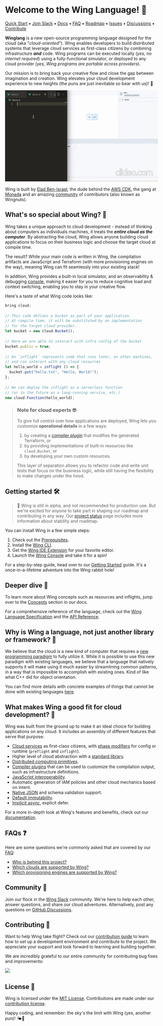 # Welcome to the Wing Language! :wave:

<p align="left">
  <a href="https://docs.winglang.io/getting-started">Quick Start</a>
  ▪︎
  <a href="http://t.winglang.io/slack">Join Slack</a>
  ▪︎
  <a href="https://docs.winglang.io">Docs</a>
  ▪︎
  <a href="https://docs.winglang.io/category/faq">FAQ</a>
  ▪︎
  <a href="https://docs.winglang.io/status#roadmap">Roadmap</a>
  ▪︎
  <a href="https://github.com/winglang/wing/issues">Issues</a>
  ▪︎
  <a href="https://github.com/winglang/wing/discussions">Discussions</a>
  ▪︎
  <a href="https://docs.winglang.io/contributors/">Contribute</a>
</p>

**Winglang** is a new open-source programming language designed for the cloud (aka "*cloud-oriented*"). Wing enables developers to build distributed systems that leverage cloud services as first-class citizens by combining infrastructure ***and*** code.
Wing programs can be executed locally (*yes, no internet required*) using a fully-functional simulator, or deployed to any cloud provider (*yes, Wing programs are portable across providers*).

Our mission is to bring back your creative flow and close the gap between imagination and creation. Wing elevates your cloud development experience to new heights (the puns are just inevitable so bear with us)! 🚀

<a href="https://youtu.be/vHy1TM2JzUQ" target="_blank" align="left">
    <img src="./logo/demo.gif" alt="Wing Demo" height="300px">
</a>

Wing is built by [Elad Ben-Israel](https://github.com/eladb), the dude behind the [AWS CDK](https://github.com/aws/aws-cdk), the gang at [Monada](https://monada.co) and an amazing [community](https://t.winglang.io/slack) of contributors (also known as Wingnuts).

## What's so special about Wing? 🤔

Wing takes a unique approach to cloud development - instead of thinking about computers as individuals machines, it treats the ***entire cloud as the computer***.
By abstracting the cloud, Wing allows anyone building cloud applications to focus on their business logic and choose the target cloud at compile time.

The result? While your main code is written in Wing, the compilation artifacts are JavaScript and Terraform (with more provisioning engines on the way), meaning Wing can fit seamlessly into your existing stack!

In addition, Wing provides a built-in local simulator, and an observability & debugging [console](https://docs.winglang.io/getting-started/console), making it easier for you to reduce cognitive load and context switching, enabling you to stay in your creative flow.

Here's a taste of what Wing code looks like:

```js
bring cloud;

// This code defines a bucket as part of your application.
// At compile time, it will be substituted by an implementation
// for the target cloud provider.
let bucket = new cloud.Bucket();

// Here we are able to interact with infra config of the bucket
bucket.public = true;

// An `inflight` represents code that runs later, on other machines,
// and can interact with any cloud resources
let hello_world = inflight () => {
  bucket.put("hello.txt", "Hello, World!");
};

// We can deploy the inflight as a serverless function
// (or in the future as a long-running service, etc.)
new cloud.Function(hello_world);
```

> ### Note for cloud experts 🤓
>
> To give full control over how applications are deployed, Wing lets you customize **operational details** in a few ways:
>
> 1. by creating a [compiler plugin](https://docs.winglang.io/reference/compiler-plugins) that modifies the generated Terraform, or 
> 2. by providing implementations of built-in resources like `cloud.Bucket`, or
> 3. by developing your own custom resources.
>
> This layer of separation allows you to refactor code and write unit tests that focus on the business logic, while still having the flexibility to make changes under the hood.

## Getting started 🛠️

> 🚧 Wing is still in alpha, and not recommended for production use. But we're excited for anyone to take part in shaping our 
> roadmap and contributing in any way. Our [project status](https://docs.winglang.io/status) page includes more information about 
> stability and roadmap.

You can install Wing in a few simple steps:

1. Check out the [Prerequisites](https://docs.winglang.io/getting-started/installation#prerequisites).
2. Install the [Wing CLI](https://docs.winglang.io/getting-started/installation#wing-cli).
3. Get the [Wing IDE Extension](https://docs.winglang.io/getting-started/installation#wing-ide-extension) for your favorite editor.
4. Launch the [Wing Console](https://docs.winglang.io/getting-started/installation#wing-console) and take it for a spin!

For a step-by-step guide, head over to our [Getting Started](https://docs.winglang.io/getting-started) guide.
It's a once-in-a-lifetime adventure into the Wing rabbit hole!

## Deeper dive 🤿

To learn more about Wing concepts such as resources and inflights, jump over to the [Concepts](https://docs.winglang.io/category/concepts) section in our docs.

For a comprehensive reference of the language, check out the [Wing Language Specification](https://docs.winglang.io/reference/spec) and the [API Reference](https://docs.winglang.io/reference/sdk).

## Why is Wing a language, not just another library or framework? 🤔

We believe that the cloud is a new kind of computer that requires a [new programming paradigm](https://docs.winglang.io/#what-is-a-cloud-oriented-language) to fully utilize it.
While it is possible to use this new paradigm with existing languages, we believe that a language that natively supports it will make using it much easier by streamlining common patterns, in a way that is impossible to accomplish with existing ones. Kind of like what C++ did for object orientation.

You can find more details with concrete examples of things that cannot be done with existing languages [here](https://docs.winglang.io/faq/why-a-language).

## What makes Wing a good fit for cloud development? 🌟

Wing was built from the ground up to make it an ideal choice for building applications on any cloud.
It includes an assembly of different features that serve that purpose:

* [Cloud services](https://docs.winglang.io/concepts/resources) as first-class citizens, with [phase modifiers](https://docs.winglang.io/reference/spec#13-phase-modifiers) for config or runtime (`preflight` and `inflight`).
* Higher level of cloud abstraction with a [standard library](https://docs.winglang.io/reference/wingsdk-spec).
* [Distributed computing primitives](https://docs.winglang.io/concepts/inflights).
* [Compiler plugins](https://docs.winglang.io/reference/compiler-plugins) that can be used to customize the compilation output, such as infrastructure definitions.
* [JavaScript interoperability](https://docs.winglang.io/reference/spec#5-interoperability).
* Automatic generation of IAM policies and other cloud mechanics based on intent.
* [Native JSON](https://docs.winglang.io/reference/spec#114-json-type) and schema validation support.
* [Default immutability](https://docs.winglang.io/blog/2023/02/02/good-cognitive-friction#immutable-by-default).
* [Implicit async](https://docs.winglang.io/reference/spec#113-asynchronous-model), explicit defer.

For a more in-depth look at Wing's features and benefits, check out our [documentation](https://docs.winglang.io/).

## FAQs ❓

Here are some questions we're commonly asked that are covered by our [FAQ](https://docs.winglang.io/faq):

* [Who is behind this project?](https://docs.winglang.io/faq/who-is-behind-wing)
* [Which clouds are supported by Wing?](https://docs.winglang.io/faq/supported-clouds)
* [Which provisioning engines are supported by Wing?](https://docs.winglang.io/faq/supported-provisioning-engines)

## Community 💬

Join our flock in the [Wing Slack](https://t.winglang.io/slack) community.
We're here to help each other, answer questions, and share our cloud adventures.
Alternatively, post any questions on [GitHub Discussions](https://github.com/winglang/wing/discussions).

## Contributing 🤝

Want to help Wing take flight?
Check out our [contribution guide](https://github.com/winglang/wing/blob/main/CONTRIBUTING.md) to learn how to set up a development environment and contribute to the project.
We appreciate your support and look forward to learning and building together.

We are incredibly grateful to our entire community for contributing bug fixes and improvements:

<a href="https://github.com/winglang/wing/graphs/contributors">
  <img src="https://contrib.rocks/image?repo=winglang/wing" />
</a>

## License 📜

Wing is licensed under the  [MIT License](./LICENSE.md).
Contributions are made under our [contribution license](https://docs.winglang.io/terms-and-policies/contribution-license.html).

Happy coding, and remember: the sky's the limit with Wing (yes, another pun)! 🌤️🚀

[wing slack]: https://t.winglang.io/slack
